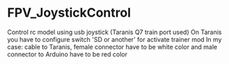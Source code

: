 # FPV_JoystickControl
Control rc model using usb joystick (Taranis Q7 train port used)
On Taranis you have to configure switch 'SD or another' for activate trainer mod
In my case: cable to Taranis, female connector have to be white color and male connector to Arduino have to be red color 
